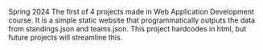 Spring 2024
The first of 4 projects made in Web Application Development course. It is a simple static website that programmatically outputs the data from standings.json and teams.json. This project hardcodes in html, but future projects will streamline this.
